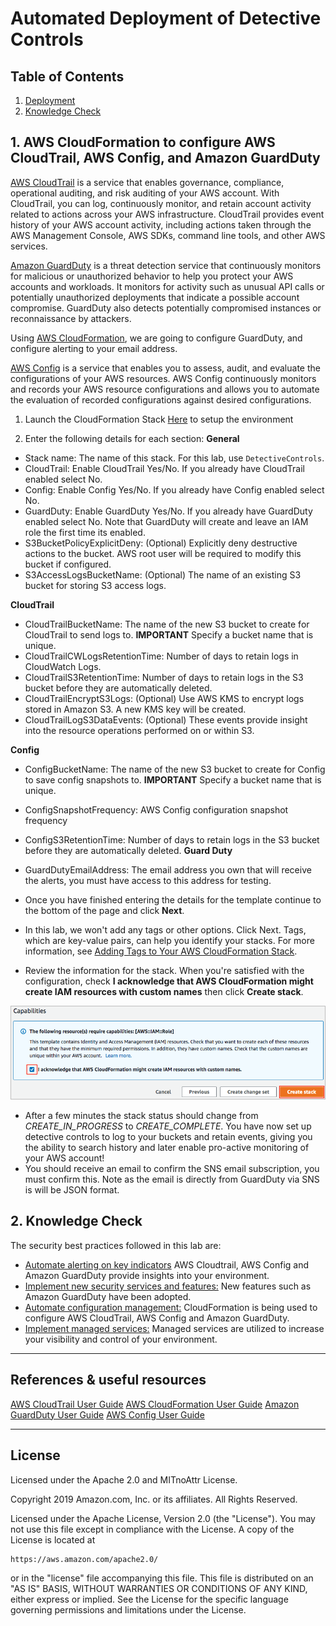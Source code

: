 # Automated Deployment of Detective Controls


## Table of Contents

1. [Deployment](#deployment)
2. [Knowledge Check](#knowledge_check)

## 1. AWS CloudFormation to configure AWS CloudTrail, AWS Config, and Amazon GuardDuty <a name="deployment"></a>

[AWS CloudTrail](https://aws.amazon.com/cloudtrail/) is a service that enables governance, compliance, operational auditing, and risk auditing of your AWS account. With CloudTrail, you can log, continuously monitor, and retain account activity related to actions across your AWS infrastructure. CloudTrail provides event history of your AWS account activity, including actions taken through the AWS Management Console, AWS SDKs, command line tools, and other AWS services.

[Amazon GuardDuty](https://aws.amazon.com/guardduty/) is a threat detection service that continuously monitors for malicious or unauthorized behavior to help you protect your AWS accounts and workloads. It monitors for activity such as unusual API calls or potentially unauthorized deployments that indicate a possible account compromise. GuardDuty also detects potentially compromised instances or reconnaissance by attackers.

Using [AWS CloudFormation](https://aws.amazon.com/cloudformation/), we are going to configure GuardDuty, and configure alerting to your email address.

[AWS Config](https://aws.amazon.com/config/) is a service that enables you to assess, audit, and evaluate the configurations of your AWS resources. AWS Config continuously monitors and records your AWS resource configurations and allows you to automate the evaluation of recorded configurations against desired configurations.

1. Launch the CloudFormation Stack [Here](https://console.aws.amazon.com/cloudformation/home?region=ap-southeast-1#/stacks/new?stackName=GuardDuty-Hands-On&templateURL=https://raw.githubusercontent.com/awslabs/aws-well-architected-labs/master/Security/200_Automated_Deployment_of_Detective_Controls/Code/cloudtrail-config-guardduty.yaml) to setup the  environment

2. Enter the following details for each section:
  **General**
  * Stack name: The name of this stack. For this lab, use `DetectiveControls`.
  * CloudTrail: Enable CloudTrail Yes/No. If you already have CloudTrail enabled select No.
  * Config: Enable Config Yes/No. If you already have Config enabled select No.
  * GuardDuty: Enable GuardDuty Yes/No. If you already have GuardDuty enabled select No. Note that GuardDuty will create and leave an IAM role the first time its enabled.
  * S3BucketPolicyExplicitDeny: (Optional) Explicitly deny destructive actions to the bucket. AWS root user will be required to modify this bucket if configured.
  * S3AccessLogsBucketName: (Optional) The name of an existing S3 bucket for storing S3 access logs.
  
  **CloudTrail**
  * CloudTrailBucketName: The name of the new S3 bucket to create for CloudTrail to send logs to.  **IMPORTANT** Specify a bucket name that is unique.
  * CloudTrailCWLogsRetentionTime: Number of days to retain logs in CloudWatch Logs.
  * CloudTrailS3RetentionTime: Number of days to retain logs in the S3 bucket before they are automatically deleted.
  * CloudTrailEncryptS3Logs: (Optional) Use AWS KMS to encrypt logs stored in Amazon S3. A new KMS key will be created.
  * CloudTrailLogS3DataEvents: (Optional) These events provide insight into the resource operations performed on or within S3.
  
  **Config**
  * ConfigBucketName: The name of the new S3 bucket to create for Config to save config snapshots to.  **IMPORTANT** Specify a bucket name that is unique.
  * ConfigSnapshotFrequency: AWS Config configuration snapshot frequency
  * ConfigS3RetentionTime: Number of days to retain logs in the S3 bucket before they are automatically deleted.
  **Guard Duty**
  * GuardDutyEmailAddress: The email address you own that will receive the alerts, you must have access to this address for testing.

  * Once you have finished entering the details for the template continue to the bottom of the page and click **Next**.
  * In this lab, we won't add any tags or other options. Click Next. Tags, which are key-value pairs, can help you identify your stacks. For more information, see [Adding Tags to Your AWS CloudFormation Stack](https://docs.aws.amazon.com/AWSCloudFormation/latest/UserGuide//cfn-console-add-tags.html).
  * Review the information for the stack. When you're satisfied with the configuration, check **I acknowledge that AWS CloudFormation might create IAM resources with custom names** then click **Create stack**.

![cloudformation-createstack-final](Images/cloudformation-createstack-final.png)

  * After a few minutes the stack status should change from *CREATE_IN_PROGRESS* to *CREATE_COMPLETE*.
You have now set up detective controls to log to your buckets and retain events, giving you the ability to search history and later enable pro-active monitoring of your AWS account!
  * You should receive an email to confirm the SNS email subscription, you must confirm this. Note as the email is directly from GuardDuty via SNS is will be JSON format.

## 2. Knowledge Check <a name="knowledge_check"></a>

The security best practices followed in this lab are: <a name="best_practices"></a>

* [Automate alerting on key indicators](https://wa.aws.amazon.com/wat.question.SEC_4.en.html) AWS Cloudtrail, AWS Config and Amazon GuardDuty provide insights into your environment.
* [Implement new security services and features:](https://wa.aws.amazon.com/wat.question.SEC_5.en.html) New features such as Amazon GuardDuty have been adopted.
* [Automate configuration management:](https://wa.aws.amazon.com/wat.question.SEC_6.en.html) CloudFormation is being used to configure AWS CloudTrail, AWS Config and Amazon GuardDuty.
* [Implement managed services:](https://wa.aws.amazon.com/wat.question.SEC_7.en.html) Managed services are utilized to increase your visibility and control of your environment.

***

## References & useful resources

[AWS CloudTrail User Guide](https://docs.aws.amazon.com/awscloudtrail/latest/userguide/cloudtrail-user-guide.html)
[AWS CloudFormation User Guide](https://docs.aws.amazon.com/AWSCloudFormation/latest/UserGuide/Welcome.html)
[Amazon GuardDuty User Guide](https://docs.aws.amazon.com/guardduty/latest/ug/what-is-guardduty.html)
[AWS Config User Guide](https://docs.aws.amazon.com/config/latest/)

***

## License

Licensed under the Apache 2.0 and MITnoAttr License.

Copyright 2019 Amazon.com, Inc. or its affiliates. All Rights Reserved.

Licensed under the Apache License, Version 2.0 (the "License"). You may not use this file except in compliance with the License. A copy of the License is located at

    https://aws.amazon.com/apache2.0/

or in the "license" file accompanying this file. This file is distributed on an "AS IS" BASIS, WITHOUT WARRANTIES OR CONDITIONS OF ANY KIND, either express or implied. See the License for the specific language governing permissions and limitations under the License.

